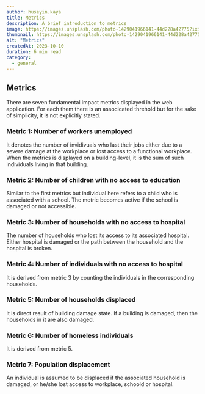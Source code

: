 ```yaml
---
author: huseyin.kaya
title: Metrics
description: A brief introduction to metrics
image: https://images.unsplash.com/photo-1429041966141-44d228a42775?ixid=MXwxMjA3fDB8MHxwaG90by1wYWdlfHx8fGVufDB8fHw%3D&ixlib=rb-1.2.1&auto=format&fit=crop&w=2500&q=80
thumbnail: https://images.unsplash.com/photo-1429041966141-44d228a42775?ixid=MXwxMjA3fDB8MHxwaG90by1wYWdlfHx8fGVufDB8fHw%3D&ixlib=rb-1.2.1&auto=format&fit=crop&w=350&q=80
alt: "Metrics"
createdAt: 2023-10-10
duration: 6 min read
category:
  - general
---
```


## Metrics
There are seven fundamental impact metrics displayed in the web application. For each them there is an associcated threhold but for the sake of simplicity, it is not explicitly stated.

### Metric 1: Number of workers unemployed
It denotes the number of invidivuals who last their jobs either due to a severe damage at the workplace 
or lost access to a functional workplace. When the metrics is displayed on a building-level, it is the sum of
such individuals living in that building.

### Metric 2: Number of children with no access to education
Similar to the first metrics but individual here refers to a child who is associated with a school.
The metric becomes active if the school is damaged or not accessible.

### Metric 3: Number of households with no access to hospital
The number of households who lost its access to its associated hospital.
Either hospital is damaged or the path between the household and the hospital
is broken.

### Metric 4: Number of individuals with no access to hospital
It is derived from metric 3 by counting the individuals in the corresponding households.

### Metric 5: Number of households displaced
It is direct result of building damage state. If a building is damaged, then the households in it are also
damaged.

### Metric 6: Number of homeless individuals
It is derived from metric 5.

### Metric 7: Population displacement
An individual is assumed to be displaced if the associated household is damaged, or he/she lost access to workplace, schoold or hospital. 